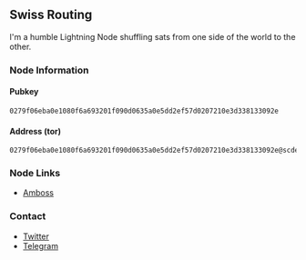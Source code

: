 ## Swiss Routing

I'm a humble Lightning Node shuffling sats from one side of the world to the other.

### Node Information

#### Pubkey

    0279f06eba0e1080f6a693201f090d0635a0e5dd2ef57d0207210e3d338133092e

#### Address (tor)

    0279f06eba0e1080f6a693201f090d0635a0e5dd2ef57d0207210e3d338133092e@scdesnle7un7ns3m4doocbfg6u6ovo4etbp4bb2vha3xju4hxp3ehcqd.onion:9736

### Node Links

- [Amboss](https://amboss.space/node/0279f06eba0e1080f6a693201f090d0635a0e5dd2ef57d0207210e3d338133092e)

### Contact

- [Twitter](https://twitter.com/SwissRouting)
- [Telegram](https://t.me/SwissRouting)
